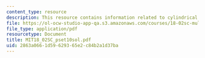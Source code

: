 ```yaml
---
content_type: resource
description: This resource contains information related to cylindrical coords.
file: https://ol-ocw-studio-app-qa.s3.amazonaws.com/courses/18-02sc-multivariable-calculus-fall-2010/2863a0661d59629365e2c84b2a1d37ba_MIT18_02SC_pset10sol.pdf
file_type: application/pdf
resourcetype: Document
title: MIT18_02SC_pset10sol.pdf
uid: 2863a066-1d59-6293-65e2-c84b2a1d37ba
---
```

